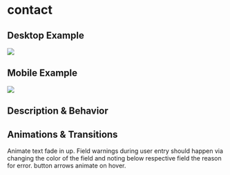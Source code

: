 # contact
## Desktop Example
<!-- Include an image of this block from the desktop prototype. -->
<img src="https://i.imgur.com/2CgJ3m9.png" />

## Mobile Example
<!-- Include an image of this block from the mobile prototype. -->
<img src="https://i.imgur.com/R3lZvIL.png" />

## Description & Behavior
<!-- How does this block function? Does anything change when an element is clicked? Explain the purpose of this block in detail. -->

## Animations & Transitions
Animate text fade in up. Field warnings during user entry should happen via changing the color of the field and noting below respective field the reason for error. button arrows animate on hover.
